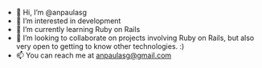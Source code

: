- 👋 Hi, I’m @anpaulasg
- 👀 I’m interested in development 
- 🌱 I’m currently learning Ruby on Rails
- 💞️ I’m looking to collaborate on projects involving Ruby on Rails, but also very open to getting to know other technologies. :)
- 📫 You can reach me at anpaulasg@gmail.com

<!---
anpaulasg/anpaulasg is a ✨ special ✨ repository because its `README.md` (this file) appears on your GitHub profile.
You can click the Preview link to take a look at your changes.
--->
